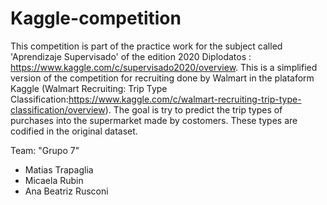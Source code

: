 # Kaggle-competition

This competition is part of the practice work for the subject called 'Aprendizaje Supervisado' of the edition 2020 Diplodatos : https://www.kaggle.com/c/supervisado2020/overview. This is a simplified version of the competition for recruiting done by Walmart in the plataform Kaggle (Walmart Recruiting: Trip Type Classification:https://www.kaggle.com/c/walmart-recruiting-trip-type-classification/overview). The goal is try to predict the trip types of purchases into the supermarket made by costomers. These types are codified in the original dataset.

Team: "Grupo 7"

- Matias Trapaglia
- Micaela Rubin
- Ana Beatriz Rusconi
